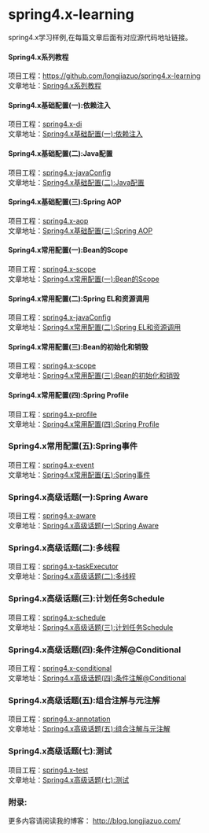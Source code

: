 # spring4.x-learning
spring4.x学习样例,在每篇文章后面有对应源代码地址链接。<br>

#### Spring4.x系列教程<br>
项目工程：<a href="https://github.com/longjiazuo/spring4.x-learning/tree/master/spring4.x-di" target="_blank">https://github.com/longjiazuo/spring4.x-learning <br>
文章地址：<a href="http://blog.longjiazuo.com/archives/category/code_language/spring4.x" target="_blank">Spring4.x系列教程</a><br>

#### Spring4.x基础配置(一):依赖注入
项目工程：<a href="https://github.com/longjiazuo/spring4.x-learning/tree/master/spring4.x-di" target="_blank">spring4.x-di</a><br>
文章地址：<a href="http://blog.longjiazuo.com/archives/1239" target="_blank">Spring4.x基础配置(一):依赖注入</a><br>

#### Spring4.x基础配置(二):Java配置
项目工程：<a href="https://github.com/longjiazuo/spring4.x-learning/tree/master/spring4.x-javaConfig" target="_blank">spring4.x-javaConfig</a><br>
文章地址：<a href="http://blog.longjiazuo.com/archives/1265" target="_blank">Spring4.x基础配置(二):Java配置</a><br>

#### Spring4.x基础配置(三):Spring AOP
项目工程：<a href="https://github.com/longjiazuo/spring4.x-learning/tree/master/spring4.x-aop" target="_blank">spring4.x-aop</a><br>
文章地址：<a href="http://blog.longjiazuo.com/archives/1274" target="_blank">Spring4.x基础配置(三):Spring AOP</a><br>

#### Spring4.x常用配置(一):Bean的Scope
项目工程：<a href="https://github.com/longjiazuo/spring4.x-learning/tree/master/spring4.x-scope" target="_blank">spring4.x-scope</a><br>
文章地址：<a href="http://blog.longjiazuo.com/archives/1289" target="_blank">Spring4.x常用配置(一):Bean的Scope</a><br>

#### Spring4.x常用配置(二):Spring EL和资源调用
项目工程：<a href="https://github.com/longjiazuo/spring4.x-learning/tree/master/spring4.x-scope" target="_blank">spring4.x-javaConfig</a><br>
文章地址：<a href="http://blog.longjiazuo.com/archives/1294" target="_blank">Spring4.x常用配置(二):Spring EL和资源调用</a><br>

#### Spring4.x常用配置(三):Bean的初始化和销毁
项目工程：<a href="https://github.com/longjiazuo/spring4.x-learning/tree/master/spring4.x-scope" target="_blank">spring4.x-scope</a><br>
文章地址：<a href="http://blog.longjiazuo.com/archives/1304" target="_blank">Spring4.x常用配置(三):Bean的初始化和销毁</a><br>

#### Spring4.x常用配置(四):Spring Profile
项目工程：<a href="https://github.com/longjiazuo/spring4.x-learning/tree/master/spring4.x-profile" target="_blank">spring4.x-profile</a><br>
文章地址：<a href="http://blog.longjiazuo.com/archives/1310" target="_blank">Spring4.x常用配置(四):Spring Profile</a><br>

### Spring4.x常用配置(五):Spring事件
项目工程：<a href="https://github.com/longjiazuo/spring4.x-learning/tree/master/spring4.x-event" target="_blank">spring4.x-event</a><br>
文章地址：<a href="http://blog.longjiazuo.com/archives/1320" target="_blank">Spring4.x常用配置(五):Spring事件</a><br>

### Spring4.x高级话题(一):Spring Aware
项目工程：<a href="https://github.com/longjiazuo/spring4.x-learning/tree/master/spring4.x-aware" target="_blank">spring4.x-aware</a><br>
文章地址：<a href="http://blog.longjiazuo.com/archives/1324" target="_blank">Spring4.x高级话题(一):Spring Aware</a><br>

### Spring4.x高级话题(二):多线程
项目工程：<a href="https://github.com/longjiazuo/spring4.x-learning/tree/master/spring4.x-taskExecutor" target="_blank">spring4.x-taskExecutor</a><br>
文章地址：<a href="http://blog.longjiazuo.com/archives/1338" target="_blank">Spring4.x高级话题(二):多线程</a><br>

### Spring4.x高级话题(三):计划任务Schedule
项目工程：<a href="https://github.com/longjiazuo/spring4.x-learning/tree/master/spring4.x-schedule" target="_blank">spring4.x-schedule</a><br>
文章地址：<a href="http://blog.longjiazuo.com/archives/1344" target="_blank">Spring4.x高级话题(三):计划任务Schedule</a><br>

### Spring4.x高级话题(四):条件注解@Conditional
项目工程：<a href="https://github.com/longjiazuo/spring4.x-learning/tree/master/spring4.x-conditional" target="_blank">spring4.x-conditional</a><br>
文章地址：<a href="http://blog.longjiazuo.com/archives/1351" target="_blank">Spring4.x高级话题(四):条件注解@Conditional</a><br>

### Spring4.x高级话题(五):组合注解与元注解
项目工程：<a href="https://github.com/longjiazuo/spring4.x-learning/tree/master/spring4.x-annotation" target="_blank">spring4.x-annotation</a><br>
文章地址：<a href="http://blog.longjiazuo.com/archives/1361" target="_blank">Spring4.x高级话题(五):组合注解与元注解</a><br>

### Spring4.x高级话题(七):测试
项目工程：<a href="https://github.com/longjiazuo/spring4.x-learning/tree/master/spring4.x-test" target="_blank">spring4.x-test</a><br>
文章地址：<a href="http://blog.longjiazuo.com/archives/1377" target="_blank">Spring4.x高级话题(七):测试</a><br>

### 附录:
更多内容请阅读我的博客：
<a href="http://blog.longjiazuo.com/" target="_blank">http://blog.longjiazuo.com/
